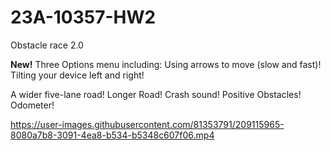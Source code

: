 # 23A-10357-HW2
Obstacle race 2.0

**New!**
Three Options menu including:
  Using arrows to move (slow and fast)!
  Tilting your device left and right!
  
A wider five-lane road!
Longer Road!
Crash sound!
Positive Obstacles!
Odometer!


https://user-images.githubusercontent.com/81353791/209115965-8080a7b8-3091-4ea8-b534-b5348c607f06.mp4

